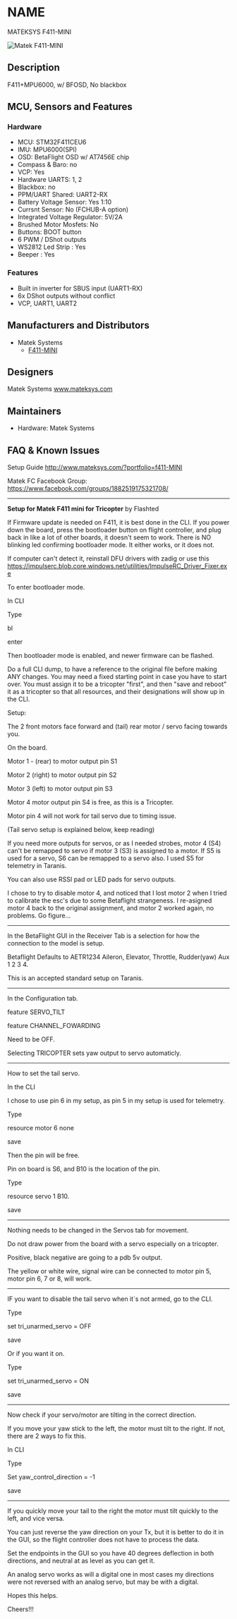 # NAME
MATEKSYS F411-MINI

![Matek F411-MINI](http://www.mateksys.com/downloads/FC/MATEK_F411-MINI.jpg)


## Description
F411+MPU6000, w/ BFOSD, No blackbox 


## MCU, Sensors and Features

### Hardware
* MCU: STM32F411CEU6
* IMU: MPU6000(SPI)
* OSD: BetaFlight OSD w/ AT7456E chip
* Compass & Baro: no
* VCP: Yes
* Hardware UARTS: 1, 2
* Blackbox: no
* PPM/UART Shared:  UART2-RX
* Battery Voltage Sensor: Yes 1:10
* Currsnt Sensor: No (FCHUB-A option)
* Integrated Voltage Regulator: 5V/2A
* Brushed Motor Mosfets: No
* Buttons: BOOT button
* 6 PWM / DShot outputs 
* WS2812 Led Strip : Yes
* Beeper : Yes

### Features
* Built in inverter for SBUS input (UART1-RX)
* 6x DShot outputs without conflict
* VCP, UART1, UART2

## Manufacturers and Distributors
* Matek Systems
  * [F411-MINI](http://www.mateksys.com/?portfolio=f411-MINI)

## Designers
Matek Systems www.mateksys.com

## Maintainers
* Hardware: Matek Systems

## FAQ & Known Issues

Setup Guide http://www.mateksys.com/?portfolio=f411-MINI

Matek FC Facebook Group: https://www.facebook.com/groups/1882519175321708/

__________________________________________________________________________________________________________________________

**Setup for Matek F411 mini for Tricopter** by Flashted

If Firmware update is needed on F411, it is best done in the CLI. If you power down the board, press the bootloader button on flight controller, and plug back in like a lot of other boards, it doesn't seem to work. There is NO blinking led confirming bootloader mode. It either works, or it does not.

If computer can't detect it, reinstall DFU drivers with zadig 
or use this https://impulserc.blob.core.windows.net/utilities/ImpulseRC_Driver_Fixer.exe 

To enter bootloader mode.

In CLI

Type

bl

enter

Then bootloader mode is enabled, and newer firmware can be flashed.


Do a full CLI dump, to have a reference to the original file before making ANY changes.  You may need a fixed starting point in case you have to start over. You must assign it to be a tricopter "first", and then "save and reboot" it as a tricopter so that all resources, and their designations will show up in the CLI.

Setup: 

The 2 front motors face forward and (tail) rear motor / servo facing towards you.

On the board.

Motor 1 - (rear) to motor output pin S1

Motor 2 (right) to motor output pin S2

Motor 3 (left) to motor output pin S3

Motor 4 motor output pin S4 is free, as this is a Tricopter.

Motor pin 4 will not work for tail servo due to timing issue.

(Tail servo setup is explained below, keep reading)

If you need more outputs for servos, or as I needed strobes, motor 4 (S4) can't be remapped to servo if motor 3 (S3) is assigned to a motor.
If S5 is used for a servo, S6 can be remapped to a servo also. I used S5 for telemetry in Taranis.

You can also use RSSI pad or LED pads for servo outputs.

I chose to try to disable motor 4, and noticed that I lost motor 2 when I tried to calibrate the esc's due to some Betaflight strangeness. I re-asigned motor 4 back to the original assignment, and motor 2 worked again, no problems. 
Go figure...



__________________________________________________________________________________________________________________________

In the BetaFlight GUI in the Receiver Tab is a selection for how the connection to the model is setup.

Betaflight Defaults to AETR1234 Aileron, Elevator, Throttle, Rudder(yaw) Aux 1 2 3 4. 

This is an accepted standard setup on Taranis.

__________________________________________________________________________________________________________________________

In the Configuration tab.

feature SERVO_TILT

feature CHANNEL_FOWARDING

Need to be OFF.

Selecting TRICOPTER sets yaw output to servo automaticly.

__________________________________________________________________________________________________________________________

How to set the tail servo.

In the CLI

I chose to use pin 6 in my setup, as pin 5 in my setup is used for telemetry.

Type

resource motor 6 none

save 

Then the pin will be free.

Pin on board is S6, and B10 is the location of the pin.

Type

resource servo 1 B10.

save

__________________________________________________________________________________________________________________________

Nothing needs to be changed in the Servos tab for movement.

Do not draw power from the board with a servo especially on a tricopter. 

Positive, black negative are going to a pdb 5v output.

The yellow or white wire, signal wire can be connected to motor pin 5, motor pin 6, 7 or 8, will work.
 
__________________________________________________________________________________________________________________________

IF you want to disable the tail servo when it`s not armed, go to the CLI.

Type

set tri_unarmed_servo = OFF 

save

Or if you want it on.

Type

set tri_unarmed_servo = ON

save

__________________________________________________________________________________________________________________________

Now check if your servo/motor are tilting in the correct direction.
 
If you move your yaw stick to the left, the motor must tilt to the right. If not, there are 2 ways to fix this.

In CLI

Type

Set yaw_control_direction = -1 

save

__________________________________________________________________________________________________________________________

If you quickly move your tail to the right  the motor must tilt quickly to the left, and vice versa.

You can just reverse the yaw direction on your Tx, but it is better to do it in the GUI, so the flight controller does not have to process the data.

Set the endpoints in the GUI so you have 40 degrees deflection in both directions, and neutral at as level as you can get it. 

An analog servo works as will a digital one in most cases my directions were not reversed with an analog servo, but may be with a digital.

 Hopes this helps.

Cheers!!!


